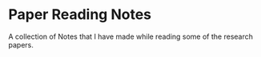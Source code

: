 # Paper Reading Notes

A collection of Notes that I have made while reading some of the research papers.